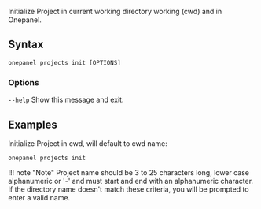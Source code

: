 Initialize Project in current working directory working (cwd) and in Onepanel.

## Syntax

```
onepanel projects init [OPTIONS]
```

### Options
`--help`        Show this message and exit.

## Examples

Initialize Project in cwd, will default to cwd name:

```
onepanel projects init
```

!!! note "Note" 
    Project name should be 3 to 25 characters long, lower case alphanumeric or '-' and must start and end with an alphanumeric character. If the directory name doesn't match these criteria, you will be prompted to enter a valid name.